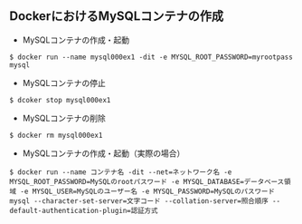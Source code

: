 ## DockerにおけるMySQLコンテナの作成

- MySQLコンテナの作成・起動
```console
$ docker run --name mysql000ex1 -dit -e MYSQL_ROOT_PASSWORD=myrootpass mysql
```
- MySQLコンテナの停止
```console
$ dcoker stop mysql000ex1
```

- MySQLコンテナの削除
```console
$ docker rm mysql000ex1
```

- MySQLコンテナの作成・起動（実際の場合）
```console
$ docker run --name コンテナ名 -dit --net=ネットワーク名 -e MYSQL_ROOT_PASSWORD=MySQLのrootパスワード -e MYSQL_DATABASE=データベース領域 -e MYSQL_USER=MySQLのユーザー名 -e MYSQL_PASSWORD=MySQLのパスワード mysql --character-set-server=文字コード --collation-server=照合順序 --default-authentication-plugin=認証方式 
```